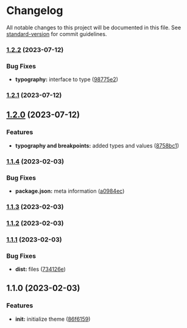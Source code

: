 # Changelog

All notable changes to this project will be documented in this file. See [standard-version](https://github.com/conventional-changelog/standard-version) for commit guidelines.

### [1.2.2](https://github.com/builderhub-platform/mui-theme/compare/v1.2.1...v1.2.2) (2023-07-12)

### Bug Fixes

- **typography:** interface to type ([98775e2](https://github.com/builderhub-platform/mui-theme/commit/98775e2ee3d05657caf9b45d7866e1ed8f426085))

### [1.2.1](https://github.com/builderhub-platform/mui-theme/compare/v1.2.0...v1.2.1) (2023-07-12)

## [1.2.0](https://github.com/builderhub-platform/mui-theme/compare/v1.1.4...v1.2.0) (2023-07-12)

### Features

- **typography and breakpoints:** added types and values ([8758bc1](https://github.com/builderhub-platform/mui-theme/commit/8758bc14dd9a30799def6a9afc7c5ba2f838bc00))

### [1.1.4](https://github.com/builderhub-platform/mui-theme/compare/v1.1.3...v1.1.4) (2023-02-03)

### Bug Fixes

- **package.json:** meta information ([a0984ec](https://github.com/builderhub-platform/mui-theme/commit/a0984ec694a46bc1df4e5df8091b9672897c4af5))

### [1.1.3](https://github.com/builderhub-platform/mui-theme/compare/v1.1.2...v1.1.3) (2023-02-03)

### [1.1.2](https://github.com/eunchurn/mui-theme/compare/v1.1.1...v1.1.2) (2023-02-03)

### [1.1.1](https://github.com/eunchurn/mui-theme/compare/v1.1.0...v1.1.1) (2023-02-03)

### Bug Fixes

- **dist:** files ([734126e](https://github.com/eunchurn/mui-theme/commit/734126e0a557b5b3854171ec55e9a92d9217db3f))

## 1.1.0 (2023-02-03)

### Features

- **init:** initialize theme ([86f6159](https://github.com/eunchurn/mui-theme/commit/86f6159c4e3cf2cb74f3fb2e4f33cca964624c1a))
